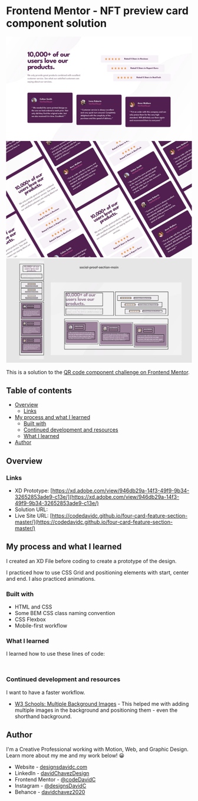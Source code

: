 # Frontend Mentor - NFT preview card component solution

![Web design layout of front end mentor QR Code Component Solution](./design/desktop-design.jpg)
![Mobile version stacked](./design/mobile-design-stack.jpg)
![Web page design with drawn out box containers](./design/Container%20Outline.jpg)

This is a solution to the [QR code component challenge on Frontend Mentor](https://www.frontendmentor.io/challenges/).

## Table of contents

- [Overview](#overview)
  - [Links](#links)
- [My process and what I learned](#my-process-and-what-i-learned)
  - [Built with](#built-with)
  - [Continued development and resources](#continued-development-and-resources)
  - [What I learned](#what-i-learned)
- [Author](#author)


## Overview

### Links

- XD Prototype: [https://xd.adobe.com/view/946db29a-14f3-49f9-9b34-32652853ade9-c13e/](https://xd.adobe.com/view/946db29a-14f3-49f9-9b34-32652853ade9-c13e/)
- Solution URL: []()
- Live Site URL: [https://codedavidc.github.io/four-card-feature-section-master/](https://codedavidc.github.io/four-card-feature-section-master/)


## My process and what I learned

I created an XD File before coding to create a prototype of the design.

I practiced how to use CSS Grid and positioning elements with start, center and end. I also practiced animations.


### Built with

- HTML and CSS
- Some BEM CSS class naming convention
- CSS Flexbox
- Mobile-first workflow


### What I learned

I learned how to use these lines of code:

```html

```
```css

```


### Continued development and resources

I want to have a faster workflow.

- [W3 Schools: Multiple Background Images](https://www.w3schools.com/css/css3_backgrounds.asp) - This helped me with adding multiple images in the background and positioning them - even the shorthand background.


## Author

I'm a Creative Professional working with Motion, Web, and Graphic Design. 
Learn more about my me and my work below! 😀

- Website - [designsdavidc.com](https://www.designsdavidc.com)
- LinkedIn - [davidChavezDesign](https://www.linkedin.com/in/davidchavezdesign/)
- Frontend Mentor - [@codeDavidC](https://www.frontendmentor.io/profile/codeDavidC)
- Instagram - [@designsDavidC](https://www.instagram.com/designsdavidc/)
- Behance - [davidchavez2020](https://www.behance.net/davidchavez2020)
